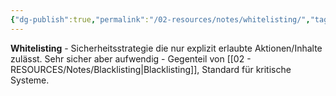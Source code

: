 ```yaml
---
{"dg-publish":true,"permalink":"/02-resources/notes/whitelisting/","tags":["sicherheit/strategie","filter/erlauben"],"noteIcon":"","updated":"2025-08-28T20:50:30.000+02:00"}
---
```



**Whitelisting** - Sicherheitsstrategie die nur explizit erlaubte Aktionen/Inhalte zulässt.
Sehr sicher aber aufwendig - Gegenteil von [[02 - RESOURCES/Notes/Blacklisting\|Blacklisting]], Standard für kritische Systeme.
